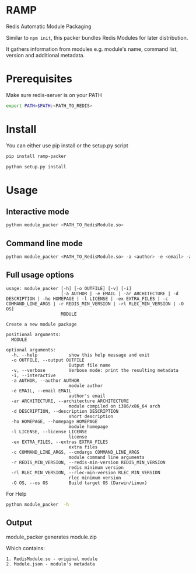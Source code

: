 # RAMP
Redis Automatic Module Packaging

Similar to `npm init`, this packer bundles Redis Modules for later distribution.

It gathers information from modules e.g.
module's name, command list, version and additional metadata.

# Prerequisites
Make sure redis-server is on your PATH

```sh
export PATH=$PATH:<PATH_TO_REDIS>
```

# Install
You can either use pip install or the setup.py script

```sh
pip install ramp-packer
```

```sh
python setup.py install
```

# Usage
## Interactive mode

```sh
python module_packer <PATH_TO_RedisModule.so>
```

## Command line mode

```sh
python module_packer <PATH_TO_RedisModule.so> -a <author> -e <email> -ar <architecture> -d <description> -ho <homepage> -l <license> -ex <extras> -c <cmdargs> -r <redis-min-version>
```

## Full usage options

```
usage: module_packer [-h] [-o OUTFILE] [-v] [-i]
                     [-a AUTHOR | -e EMAIL | -ar ARCHITECTURE | -d DESCRIPTION | -ho HOMEPAGE | -l LICENSE | -ex EXTRA_FILES | -c COMMAND_LINE_ARGS | -r REDIS_MIN_VERSION | -rl RLEC_MIN_VERSION | -O OS]
                     MODULE

Create a new module package

positional arguments:
  MODULE

optional arguments:
  -h, --help            show this help message and exit
  -o OUTFILE, --output OUTFILE
                        Output file name
  -v, --verbose         Verbose mode: print the resulting metadata
  -i, --interactive
  -a AUTHOR, --author AUTHOR
                        module author
  -e EMAIL, --email EMAIL
                        author's email
  -ar ARCHITECTURE, --architecture ARCHITECTURE
                        module compiled on i386/x86_64 arch
  -d DESCRIPTION, --description DESCRIPTION
                        short description
  -ho HOMEPAGE, --homepage HOMEPAGE
                        module homepage
  -l LICENSE, --license LICENSE
                        license
  -ex EXTRA_FILES, --extras EXTRA_FILES
                        extra files
  -c COMMAND_LINE_ARGS, --cmdargs COMMAND_LINE_ARGS
                        module command line arguments
  -r REDIS_MIN_VERSION, --redis-min-version REDIS_MIN_VERSION
                        redis minimum version
  -rl RLEC_MIN_VERSION, --rlec-min-version RLEC_MIN_VERSION
                        rlec minimum version
  -O OS, --os OS        Build target OS (Darwin/Linux)
```

For Help

```sh
python module_packer  -h
```

## Output
module_packer generates module.zip

Which contains:
    
    1. RedisModule.so - original module
    2. Module.json - module's metadata
